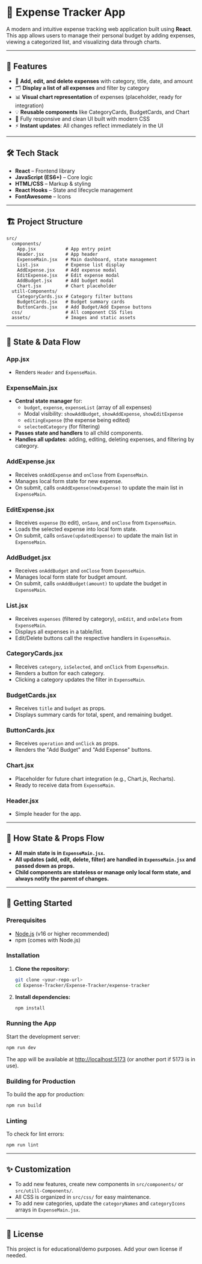 # 💸 Expense Tracker App

A modern and intuitive expense tracking web application built using **React**. This app allows users to manage their personal budget by adding expenses, viewing a categorized list, and visualizing data through charts.

---

## 🚀 Features

- 📌 **Add, edit, and delete expenses** with category, title, date, and amount
- 🗂️ **Display a list of all expenses** and filter by category
- 📊 **Visual chart representation** of expenses (placeholder, ready for integration)
- 💡 **Reusable components** like CategoryCards, BudgetCards, and Chart
- 💅 Fully responsive and clean UI built with modern CSS
- ⚡ **Instant updates**: All changes reflect immediately in the UI

---

## 🛠️ Tech Stack

- **React** – Frontend library
- **JavaScript (ES6+)** – Core logic
- **HTML/CSS** – Markup & styling
- **React Hooks** – State and lifecycle management
- **FontAwesome** – Icons

---

## 🏗️ Project Structure

```
src/
  components/
    App.jsx           # App entry point
    Header.jsx        # App header
    ExpenseMain.jsx   # Main dashboard, state management
    List.jsx          # Expense list display
    AddExpense.jsx    # Add expense modal
    EditExpense.jsx   # Edit expense modal
    AddBudget.jsx     # Add budget modal
    Chart.jsx         # Chart placeholder
  utill-Components/
    CategoryCards.jsx # Category filter buttons
    BudgetCards.jsx   # Budget summary cards
    ButtonCards.jsx   # Add Budget/Add Expense buttons
  css/                # All component CSS files
  assets/             # Images and static assets
```

---

## 🔄 State & Data Flow

### App.jsx
- Renders `Header` and `ExpenseMain`.

### ExpenseMain.jsx
- **Central state manager** for:
  - `budget`, `expense`, `expenseList` (array of all expenses)
  - Modal visibility: `showAddBudget`, `showAddExpense`, `showEditExpense`
  - `editingExpense` (the expense being edited)
  - `selectedCategory` (for filtering)
- **Passes state and handlers** to all child components.
- **Handles all updates**: adding, editing, deleting expenses, and filtering by category.

### AddExpense.jsx
- Receives `onAddExpense` and `onClose` from `ExpenseMain`.
- Manages local form state for new expense.
- On submit, calls `onAddExpense(newExpense)` to update the main list in `ExpenseMain`.

### EditExpense.jsx
- Receives `expense` (to edit), `onSave`, and `onClose` from `ExpenseMain`.
- Loads the selected expense into local form state.
- On submit, calls `onSave(updatedExpense)` to update the main list in `ExpenseMain`.

### AddBudget.jsx
- Receives `onAddBudget` and `onClose` from `ExpenseMain`.
- Manages local form state for budget amount.
- On submit, calls `onAddBudget(amount)` to update the budget in `ExpenseMain`.

### List.jsx
- Receives `expenses` (filtered by category), `onEdit`, and `onDelete` from `ExpenseMain`.
- Displays all expenses in a table/list.
- Edit/Delete buttons call the respective handlers in `ExpenseMain`.

### CategoryCards.jsx
- Receives `category`, `isSelected`, and `onClick` from `ExpenseMain`.
- Renders a button for each category.
- Clicking a category updates the filter in `ExpenseMain`.

### BudgetCards.jsx
- Receives `title` and `budget` as props.
- Displays summary cards for total, spent, and remaining budget.

### ButtonCards.jsx
- Receives `operation` and `onClick` as props.
- Renders the "Add Budget" and "Add Expense" buttons.

### Chart.jsx
- Placeholder for future chart integration (e.g., Chart.js, Recharts).
- Ready to receive data from `ExpenseMain`.

### Header.jsx
- Simple header for the app.

---

## 🧩 How State & Props Flow

- **All main state is in `ExpenseMain.jsx`.**
- **All updates (add, edit, delete, filter) are handled in `ExpenseMain.jsx` and passed down as props.**
- **Child components are stateless or manage only local form state, and always notify the parent of changes.**

---

## 🏁 Getting Started

### Prerequisites
- [Node.js](https://nodejs.org/) (v16 or higher recommended)
- npm (comes with Node.js)

### Installation
1. **Clone the repository:**
   ```bash
   git clone <your-repo-url>
   cd Expense-Tracker/Expense-Tracker/expense-tracker
   ```
2. **Install dependencies:**
   ```bash
   npm install
   ```

### Running the App
Start the development server:
```bash
npm run dev
```
The app will be available at [http://localhost:5173](http://localhost:5173) (or another port if 5173 is in use).

### Building for Production
To build the app for production:
```bash
npm run build
```

### Linting
To check for lint errors:
```bash
npm run lint
```

---

## ✨ Customization

- To add new features, create new components in `src/components/` or `src/utill-Components/`.
- All CSS is organized in `src/css/` for easy maintenance.
- To add new categories, update the `categoryNames` and `categoryIcons` arrays in `ExpenseMain.jsx`.

---

## 📄 License

This project is for educational/demo purposes. Add your own license if needed.
